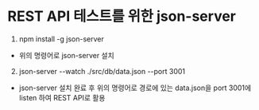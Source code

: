 # REST API 테스트를 위한 json-server 
1. npm install -g json-server 
- 위의 명령어로 json-server 설치
2. json-server --watch ./src/db/data.json --port 3001
- json-server 설치 완료 후 위의 명령어로 경로에 있는 data.json을 port 3001에 listen 하여 REST API로 활용 